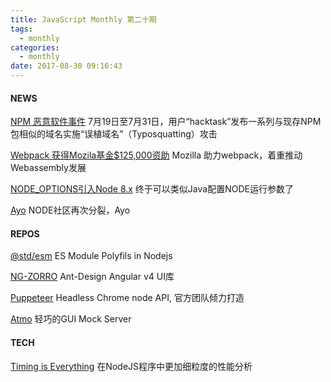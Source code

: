 ```yaml
---
title: JavaScript Monthly 第二十期
tags:
  - monthly
categories:
  - monthly
date: 2017-08-30 09:16:43
---
```

#### NEWS

[NPM 恶意软件事件](http://blog.npmjs.org/post/163723642530/crossenv-malware-on-the-npm-registry)
7月19日至7月31日，用户“hacktask”发布一系列与现存NPM包相似的域名实施“误植域名”（Typosquatting）攻击

[Webpack 获得Mozila基金$125,000资助](https://medium.com/webpack/webpack-awarded-125-000-from-moss-program-f63eeaaf4e15)
Mozilla 助力webpack，着重推动Webassembly发展
<!--more-->

[NODE_OPTIONS引入Node 8.x](https://medium.com/the-node-js-collection/node-options-has-landed-in-8-x-5fba57af703d)
终于可以类似Java配置NODE运行参数了

[Ayo](https://thenewstack.io/node-js-forked-complaints-repeated-harassment/)
NODE社区再次分裂，Ayo

#### REPOS

[@std/esm](https://github.com/standard-things/esm)
ES Module Polyfils in Nodejs

[NG-ZORRO](https://github.com/NG-ZORRO/ng-zorro-antd)
Ant-Design Angular v4 UI库

[Puppeteer](https://github.com/GoogleChrome/puppeteer)
Headless Chrome node API, 官方团队倾力打造

[Atmo](http://getatmo.com/)
轻巧的GUI Mock Server

#### TECH

[Timing is Everything](https://medium.com/the-node-js-collection/timing-is-everything-6d43fc9fd416)
在NodeJS程序中更加细粒度的性能分析
